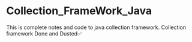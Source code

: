 # Collection_FrameWork_Java
This is complete notes and code to java collection framework.
Collection framework Done and Dusted✅

